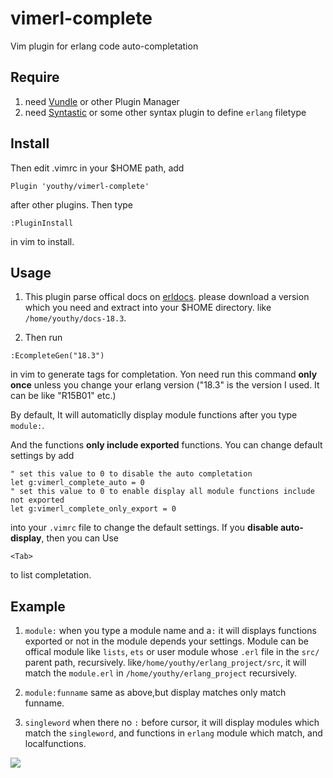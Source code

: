 # vimerl-complete
Vim plugin for erlang code auto-completation

## Require
1. need [Vundle](https://github.com/VundleVim/Vundle.vim) or other Plugin Manager
2. need [Syntastic](https://github.com/scrooloose/syntastic) or some other syntax
plugin to define `erlang` filetype

## Install
Then edit .vimrc in your $HOME path, add 
```
Plugin 'youthy/vimerl-complete'
```` 

after other plugins. Then type
```
:PluginInstall
```` 

in vim to install.


## Usage
1. This plugin parse offical docs on [erldocs](http://erldocs.com/). please download a version which you need and extract into your
$HOME directory. like `/home/youthy/docs-18.3`.

2. Then run 
```
:EcompleteGen("18.3")
```

in vim to generate tags for completation. Yon need run this command **only once** unless you change your erlang version
("18.3" is the version I used. It can be like "R15B01" etc.)

By default, It will automaticlly display module functions after you type `module:`.

And the functions **only include exported** functions. You can change default settings by add
```
" set this value to 0 to disable the auto completation
let g:vimerl_complete_auto = 0
" set this value to 0 to enable display all module functions include not exported
let g:vimerl_complete_only_export = 0
```

into your `.vimrc` file to change the default settings.
If you **disable auto-display**, then you can Use 
```
<Tab>
``` 

to list completation. 

## Example
1. `module:` 
when you type a module name and a`:` it will displays functions exported or not in the module 
depends your settings. Module can be offical module like `lists`, `ets` or user module whose `.erl` file in the 
`src/` parent path, recursively.
like`/home/youthy/erlang_project/src`, it will match the `module.erl` in `/home/youthy/erlang_project` recursively.

2. `module:funname`
same as above,but display matches only match funname.

3. `singleword`
when there no `:` before cursor, it will display modules which match the `singleword`, and functions in `erlang` module
which match, and localfunctions.

![](http://i1156.photobucket.com/albums/p578/crossshura/optimized2_zpszcg8yvwx.gif)
